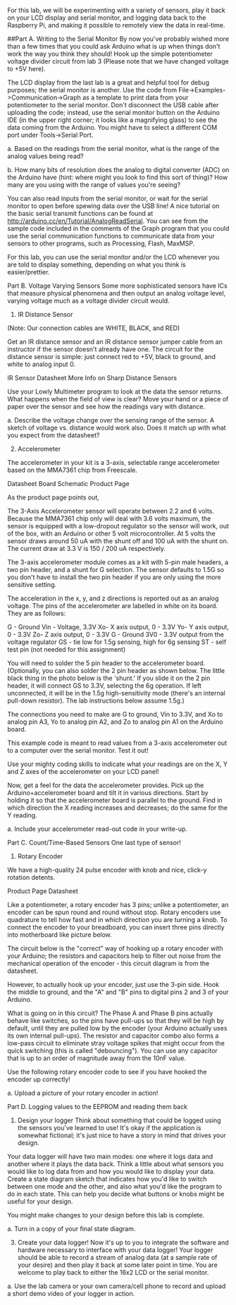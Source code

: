 For this lab, we will be experimenting with a variety of sensors, play it back on your LCD display and serial monitor, and logging data back to the Raspberry Pi, and making it possible to remotely view the data in real-time.


##Part A.  Writing to the Serial Monitor
By now you've probably wished more than a few times that you could ask Arduino what is up when things don't work the way you think they should! Hook up the simple potentiometer voltage divider circuit from lab 3 (Please note that we have changed voltage to +5V here).
 

 
The LCD display from the last lab is a great and helpful tool for debug purposes; the serial monitor is another. Use the code from File->Examples->Communication->Graph as a template to print data from your potentiometer to the serial monitor. Don't disconnect the USB cable after uploading the code; instead, use the serial monitor button on the Arduino IDE (in the upper right corner; it looks like a magnifying glass) to see the data coming from the Arduino. You might have to select a different COM port under Tools->Serial Port.
 
a. Based on the readings from the serial monitor, what is the range of the analog values being read?
 
b. How many bits of resolution does the analog to digital converter (ADC) on the Arduino have (hint: where might you look to find this sort of thing)? How many are you using with the range of values you're seeing?
 
You can also read inputs from the serial monitor, or wait for the serial monitor to open before spewing data over the USB line! A nice tutorial on the basic serial transmit functions can be found at http://arduino.cc/en/Tutorial/AnalogReadSerial. You can see from the sample code included in the comments of the Graph program that you could use the serial communication functions to communicate data from your sensors to other programs, such as Processing, Flash, MaxMSP.
 
For this lab, you can use the serial monitor and/or the LCD whenever you are told to display something, depending on what you think is easier/prettier.
 
Part B. Voltage Varying Sensors 
Some more sophisticated sensors have ICs that measure physical phenomena and then output an analog voltage level, varying voltage much as a voltage divider circuit would.
 
1. IR Distance Sensor

(Note: Our connection cables are WHITE, BLACK, and RED)
 
Get an IR distance sensor and an IR distance sensor jumper cable from an instructor if the sensor doesn't already have one. The circuit for the distance sensor is simple: just connect red to +5V, black to ground, and white to analog input 0.
 
IR Sensor Datasheet
More Info on Sharp Distance Sensors
 
Use your Lowly Multimeter program to look at the data the sensor returns. What happens when the field of view is clear? Move your hand or a piece of paper over the sensor and see how the readings vary with distance.
 
a. Describe the voltage change over the sensing range of the sensor. A sketch of voltage vs. distance would work also. Does it match up with what you expect from the datasheet?
 
2. Accelerometer
 
The accelerometer in your kit is a 3-axis, selectable range accelerometer based on the MMA7361 chip from Freescale.
 
Datasheet
Board Schematic
Product Page
 
As the product page points out,
 
The 3-Axis Accelerometer sensor will operate between 2.2 and 6 volts. Because the MMA7361 chip only will deal with 3.6 volts maximum, the sensor is equipped with a low-dropout regulator so the sensor will work, out of the box, with an Arduino or other 5 volt microcontroller. At 5 volts the sensor draws around 50 uA with the shunt off and 100 uA with the shunt on. The current draw at 3.3 V is 150 / 200 uA respectively.
 
The 3-axis accelerometer module comes as a kit with 5-pin male headers, a two pin header, and a shunt for G selection. The sensor defaults to 1.5G so you don't have to install the two pin header if you are only using the more sensitive setting.
 
The acceleration in the x, y, and z directions is reported out as an analog voltage. The pins of the accelerometer are labelled in white on its board. They are as follows:
 
G - Ground
Vin - Voltage, 3.3V
Xo- X axis output, 0 - 3.3V
Yo- Y axis output, 0 - 3.3V
Zo- Z axis output, 0 - 3.3V
G - Ground
3V0 - 3.3V output from the voltage regulator
GS - tie low for 1.5g sensing, high for 6g sensing
ST - self test pin (not needed for this assignment)
 
You will need to solder the 5 pin header to the accelerometer board. (Optionally, you can also solder the 2 pin header as shown below. The little black thing in the photo below is the 'shunt.' If you slide it on the 2 pin header, it will connect GS to 3.3V, selecting the 6g operation. If left unconnected, it will be in the 1.5g high-sensitivity mode (there's an internal pull-down resistor). The lab instructions below assume 1.5g.)
 

 
The connections you need to make are G to ground, Vin to 3.3V, and Xo to analog pin A3, Yo to analog pin A2, and Zo to analog pin A1 on the Arduino board. 
 
This example code is meant to read values from a 3-axis accelerometer out to a computer over the serial monitor. Test it out!
 
Use your mighty coding skills to indicate what your readings are on the X, Y and Z axes of the accelerometer on your LCD panel!
 
Now, get a feel for the data the accelerometer provides. Pick up the Arduino+accelerometer board and tilt it in various directions. Start by holding it so that the accelerometer board is parallel to the ground. Find in which direction the X reading increases and decreases; do the same for the Y reading.
 
a. Include your accelerometer read-out code in your write-up.
 
Part C. Count/Time-Based Sensors
One last type of sensor!
 
1. Rotary Encoder

 
We have a high-quality 24 pulse encoder with knob and nice, click-y rotation detents.
 
Product Page
Datasheet
 
Like a potentiometer, a rotary encoder has 3 pins; unlike a potentiometer, an encoder can be spun round and round without stop. Rotary encoders use quadrature to tell how fast and in which direction you are turning a knob. To connect the encoder to your breadboard, you can insert three pins directly into motherboard like picture below.
 

 
The circuit below is the "correct" way of hooking up a rotary encoder with your Arduino; the resistors and capacitors help to filter out noise from the mechanical operation of the encoder - this circuit diagram is from the datasheet.
 
However, to actually hook up your encoder, just use the 3-pin side. Hook the middle to ground, and the "A" and "B" pins to digital pins 2 and 3 of your Arduino.
 

 
What is going on in this circuit? The Phase A and Phase B pins actually behave like switches, so the pins have pull-ups so that they will be high by default, until they are pulled low by the encoder (your Arduino actually uses its own internal pull-ups). The resistor and capacitor combo also forms a low-pass circuit to eliminate stray voltage spikes that might occur from the quick switching (this is called "debouncing"). You can use any capacitor that is up to an order of magnitude away from the 10nF value.
 
Use the following rotary encoder code to see if you have hooked the encoder up correctly!
 
a. Upload a picture of your rotary encoder in action!
 
Part D. Logging values to the EEPROM and reading them back
 
1. Design your logger
Think about something that could be logged using the sensors you've learned to use! It's okay if the application is somewhat fictional; it's just nice to have a story in mind that drives your design.
 
Your data logger will have two main modes: one where it logs data and another where it plays the data back. Think a little about what sensors you would like to log data from and how you would like to display your data. Create a state diagram sketch that indicates how you'd like to switch between one mode and the other, and also what you'd like the program to do in each state. This can help you decide what buttons or knobs might be useful for your design.
 
You might make changes to your design before this lab is complete.
 
a. Turn in a copy of your final state diagram.
 
3. Create your data logger!
Now it's up to you to integrate the software and hardware necessary to interface with your data logger! Your logger should be able to record a stream of analog data (at a sample rate of your desire) and then play it back at some later point in time. You are welcome to play back to either the 16x2 LCD or the serial monitor. 
 
a. Use the lab camera or your own camera/cell phone to record and upload a short demo video of your logger in action.
